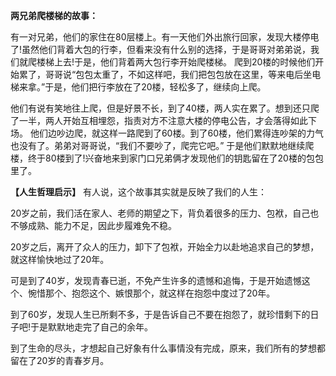 **两兄弟爬楼梯的故事：**

 有一对兄弟，他们的家住在80层楼上。有一天他们外出旅行回家，发现大楼停电了!虽然他们背着大包的行李，但看来没有什么别的选择，于是哥哥对弟弟说，我们就爬楼梯上去!于是，他们背着两大包行李开始爬楼梯。
爬到20楼的时候他们开始累了，哥哥说“包包太重了，不如这样吧，我们把包包放在这里，等来电后坐电梯来拿。”于是，他们把行李放在了20楼，轻松多了，继续向上爬。

 他们有说有笑地往上爬，但是好景不长，到了40楼，两人实在累了。想到还只爬了一半，两人开始互相埋怨，指责对方不注意大楼的停电公告，才会落得如此下场。
他们边吵边爬，就这样一路爬到了60楼。到了60楼，他们累得连吵架的力气也没有了。弟弟对哥哥说，“我们不要吵了，爬完它吧。”
于是他们默默地继续爬楼，终于80楼到了!兴奋地来到家门口兄弟俩才发现他们的钥匙留在了20楼的包包里了。

**【人生哲理启示】**
 有人说，这个故事其实就是反映了我们的人生：

20岁之前，我们活在家人、老师的期望之下，背负着很多的压力、包袱，自己也不够成熟、能力不足，因此步履难免不稳。

20岁之后，离开了众人的压力，卸下了包袱，开始全力以赴地追求自己的梦想，就这样愉快地过了20年。

可是到了40岁，发现青春已逝，不免产生许多的遗憾和追悔，于是开始遗憾这个、惋惜那个、抱怨这个、嫉恨那个，就这样在抱怨中度过了20年。

到了60岁，发现人生已所剩不多，于是告诉自己不要在抱怨了，就珍惜剩下的日子吧!于是默默地走完了自己的余年。

到了生命的尽头，才想起自己好象有什么事情没有完成，原来，我们所有的梦想都留在了20岁的青春岁月。
